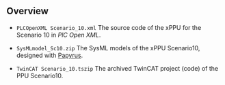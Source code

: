 
## Overview
  
* `PLCOpenXML Scenario_10.xml`
  The source code of the xPPU for the Scenario 10 in *PlC Open XML*.

* `SysMLmodel_Sc10.zip`
  The SysML models of the xPPU Scenario10, designed with [Papyrus](https://eclipse.org/papyrus/).    
    
* `TwinCAT Scenario_10.tszip`   The archived TwinCAT project (code) of the PPU Scenario10.
